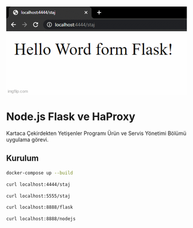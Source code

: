 
![Grafana Ekran Görüntüsü](https://github.com/ynsemrearslan/Node.js-Flask-ve-HaProxy/blob/main/ss.gif?raw=true)

#  Node.js Flask ve HaProxy

Kartaca Çekirdekten Yetişenler Programı Ürün ve Servis Yönetimi Bölümü uygulama görevi.

## Kurulum

```sh
docker-compose up --build
```

```sh
curl localhost:4444/staj
```
```sh
curl localhost:5555/staj
```
```sh
curl localhost:8888/flask
```
```sh
curl localhost:8888/nodejs
```

